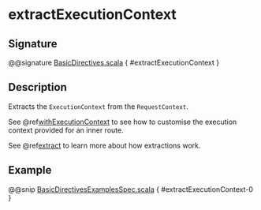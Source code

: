 # extractExecutionContext

## Signature

@@signature [BasicDirectives.scala]($akka-http$/akka-http/src/main/scala/akka/http/scaladsl/server/directives/BasicDirectives.scala) { #extractExecutionContext }

## Description

Extracts the `ExecutionContext` from the `RequestContext`.

See @ref[withExecutionContext](withExecutionContext.md) to see how to customise the execution context provided for an inner route.

See @ref[extract](extract.md) to learn more about how extractions work.

## Example

@@snip [BasicDirectivesExamplesSpec.scala]($test$/scala/docs/http/scaladsl/server/directives/BasicDirectivesExamplesSpec.scala) { #extractExecutionContext-0 }